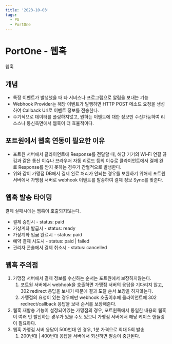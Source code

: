 ```yaml
---
title: '2023-10-03'
tags:
  - PG
  - PortOne
---
```

# PortOne - 웹훅
웹훅
## 개념
- 특정 이벤트가 발생했을 때 타 서비스나 프로그램으로 알림을 보내는 기능
- Webhook Provider는 해당 이벤트가 발행하면 HTTP POST 메소드 요청을 생성하여 Callback Url로 이벤트 정보를 전송한다.
- 주기적으로 데이터를 폴링하지않고, 원하는 이벤트에 대한 정보만 수신가능하여 리소스나 통신측면에서 웹훅이 더 효율적이다.

## 포트원에서 웹훅 연동이 필요한 이유
- 포트원 서버에서 클라이언트에 Response를 전달할 때, 해당 기기의 Wi-Fi 연결 끊김과 같은 통신 이슈나 브라우저 자동 리로드 등의 이슈로 클라이언트에서 결제 완료 Response를 받지 못하는 경우가 간헐적으로 발생한다.
- 위와 같이 가맹점 DB에서 결제 완료 처리가 안되는 경우를 보완하기 위해서 포트원 서버에서 가맹점 서버로 webhook 이벤트를 발송하여 결제 정보 Sync를 맞춘다.

## 웹훅 발송 타이밍
결제 실패시에는 웹훅이 호출되지않는다.
- 결제 승인시 - status: paid
- 가상계좌 발급시 - status: ready
- 가상계좌 입금 완료시 - status: paid
- 예약 결제 시도시 - status: paid | failed
- 관리자 콘솔에서 결제 취소시 - status: cancelled

## 웹훅 주의점
1. 가맹점 서버에서 결제 정보를 수신하는 순서는 포트원에서 보장하지않는다.
   	1. 포트원 서버에서 webhook을 호출하면 가맹점 서버의 응답을 기다리지 않고, 302 redirect 응답을 보내기 때문에 결과 도달 순서 보장을 하지않는다. 
   	2. 가맹점의 요청이 있는 경우에만 webhook 호출이후에 클라이언트에 302 redirect/callback 응답을 보내 순서를 보장해준다.
2. 웹훅 재발송 기능이 설정되어있는 가맹점의 경우, 포트원쪽에서 동일한 내용의 웹훅이 여러 번 발신하는 경우가 있을 수도 있으니 가맹점 서버에서 해당 케이스 핸들링이 필요하다.
3. 웹훅 가맹점 서버 응답이 500번대 인 경우, 1분 가격으로 최대 5회 발송
    1. 200번대 | 400번대 응답을 서버에서 회신하면 발송이 중단된다.
